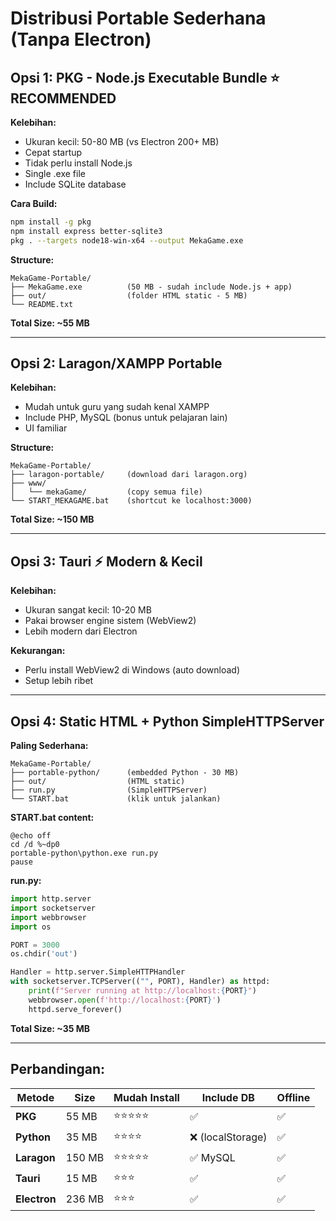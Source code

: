 # Distribusi Portable Sederhana (Tanpa Electron)

## Opsi 1: PKG - Node.js Executable Bundle ⭐ RECOMMENDED
**Kelebihan:**
- Ukuran kecil: 50-80 MB (vs Electron 200+ MB)
- Cepat startup
- Tidak perlu install Node.js
- Single .exe file
- Include SQLite database

**Cara Build:**
```bash
npm install -g pkg
npm install express better-sqlite3
pkg . --targets node18-win-x64 --output MekaGame.exe
```

**Structure:**
```
MekaGame-Portable/
├── MekaGame.exe          (50 MB - sudah include Node.js + app)
├── out/                  (folder HTML static - 5 MB)
└── README.txt
```

**Total Size: ~55 MB**

---

## Opsi 2: Laragon/XAMPP Portable
**Kelebihan:**
- Mudah untuk guru yang sudah kenal XAMPP
- Include PHP, MySQL (bonus untuk pelajaran lain)
- UI familiar

**Structure:**
```
MekaGame-Portable/
├── laragon-portable/     (download dari laragon.org)
├── www/
│   └── mekaGame/         (copy semua file)
└── START_MEKAGAME.bat    (shortcut ke localhost:3000)
```

**Total Size: ~150 MB**

---

## Opsi 3: Tauri ⚡ Modern & Kecil
**Kelebihan:**
- Ukuran sangat kecil: 10-20 MB
- Pakai browser engine sistem (WebView2)
- Lebih modern dari Electron

**Kekurangan:**
- Perlu install WebView2 di Windows (auto download)
- Setup lebih ribet

---

## Opsi 4: Static HTML + Python SimpleHTTPServer
**Paling Sederhana:**
```
MekaGame-Portable/
├── portable-python/      (embedded Python - 30 MB)
├── out/                  (HTML static)
├── run.py                (SimpleHTTPServer)
└── START.bat             (klik untuk jalankan)
```

**START.bat content:**
```batch
@echo off
cd /d %~dp0
portable-python\python.exe run.py
pause
```

**run.py:**
```python
import http.server
import socketserver
import webbrowser
import os

PORT = 3000
os.chdir('out')

Handler = http.server.SimpleHTTPHandler
with socketserver.TCPServer(("", PORT), Handler) as httpd:
    print(f"Server running at http://localhost:{PORT}")
    webbrowser.open(f'http://localhost:{PORT}')
    httpd.serve_forever()
```

**Total Size: ~35 MB**

---

## Perbandingan:

| Metode | Size | Mudah Install | Include DB | Offline |
|--------|------|---------------|------------|---------|
| **PKG** | 55 MB | ⭐⭐⭐⭐⭐ | ✅ | ✅ |
| **Python** | 35 MB | ⭐⭐⭐⭐ | ❌ (localStorage) | ✅ |
| **Laragon** | 150 MB | ⭐⭐⭐⭐⭐ | ✅ MySQL | ✅ |
| **Tauri** | 15 MB | ⭐⭐⭐ | ✅ | ✅ |
| **Electron** | 236 MB | ⭐⭐⭐ | ✅ | ✅ |

